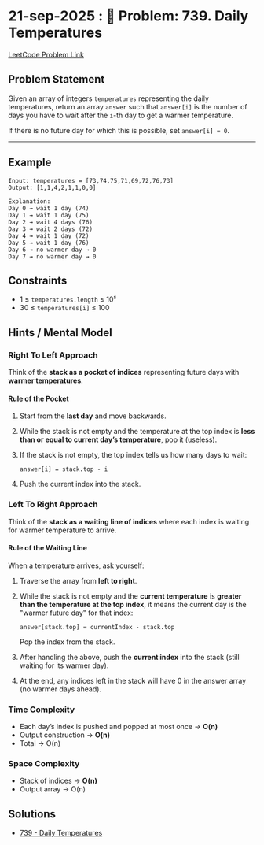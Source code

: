 # 21-sep-2025 : 📘 Problem: 739. Daily Temperatures

[LeetCode Problem Link](https://leetcode.com/problems/daily-temperatures/description/)


## Problem Statement

Given an array of integers `temperatures` representing the daily temperatures, return an array `answer` such that `answer[i]` is the number of days you have to wait after the `i`-th day to get a warmer temperature.

If there is no future day for which this is possible, set `answer[i] = 0`.

---

## Example

```text
Input: temperatures = [73,74,75,71,69,72,76,73]
Output: [1,1,4,2,1,1,0,0]

Explanation:
Day 0 → wait 1 day (74)
Day 1 → wait 1 day (75)
Day 2 → wait 4 days (76)
Day 3 → wait 2 days (72)
Day 4 → wait 1 day (72)
Day 5 → wait 1 day (76)
Day 6 → no warmer day → 0
Day 7 → no warmer day → 0
```
## Constraints

- 1 ≤ `temperatures.length` ≤ 10⁵
- 30 ≤ `temperatures[i]` ≤ 100


## Hints / Mental Model

### Right To Left Approach

Think of the **stack as a pocket of indices** representing future days with **warmer temperatures**.

#### Rule of the Pocket

1. Start from the **last day** and move backwards.  


2. While the stack is not empty and the temperature at the top index is **less than or equal to current day’s temperature**, pop it (useless).   


3. If the stack is not empty, the top index tells us how many days to wait:
   ```text
   answer[i] = stack.top - i
   ```   

4. Push the current index into the stack.


### Left To Right Approach

Think of the **stack as a waiting line of indices** where each index is waiting for warmer temperature to arrive.

#### Rule of the Waiting Line

When a temperature arrives, ask yourself:

1. Traverse the array from **left to right**.


2. While the stack is not empty and the **current temperature** is **greater than the temperature at the top index**, it means the current day is the "warmer future day" for that index:
   ```text
   answer[stack.top] = currentIndex - stack.top
   ```
   Pop the index from the stack.

3. After handling the above, push the **current index** into the stack (still waiting for its warmer day).
    

4. At the end, any indices left in the stack will have 0 in the answer array (no warmer days ahead).



### Time Complexity
- Each day’s index is pushed and popped at most once → **O(n)**
- Output construction → **O(n)**
- Total → O(n)

### Space Complexity
- Stack of indices → **O(n)**
- Output array → O(n)


## Solutions

- [739 - Daily Temperatures](../../../../src/main/kotlin/monotonic/leetcode/_739_DailyTemperatures.kt)
